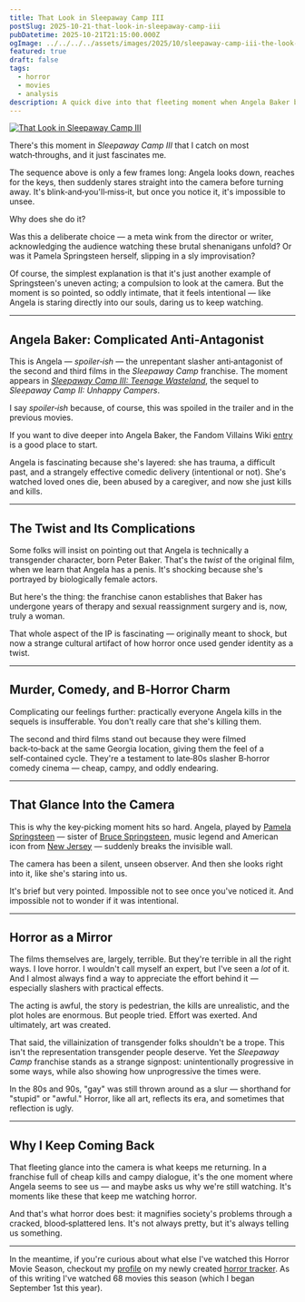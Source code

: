 ```yaml
---
title: That Look in Sleepaway Camp III
postSlug: 2025-10-21-that-look-in-sleepaway-camp-iii
pubDatetime: 2025-10-21T21:15:00.000Z
ogImage: ../../../../assets/images/2025/10/sleepaway-camp-iii-the-look-square-frame-500.png
featured: true
draft: false
tags:
  - horror
  - movies
  - analysis
description: A quick dive into that fleeting moment when Angela Baker breaks the fourth wall in Sleepaway Camp III, and what it reveals about horror cinema and audience complicity.
---
```


[![That Look in Sleepaway Camp III](@/assets/images/2025/10/sleepaway-iii-that-look.gif)](/src/assets/images/2025/10/sleepaway-camp-iii-the-look-square-frames-sm.png)

There's this moment in _Sleepaway Camp III_ that I catch on most watch‑throughs, and it just fascinates me.

The sequence above is only a few frames long: Angela looks down, reaches for the keys, then suddenly stares straight into the camera before turning away. It's blink‑and‑you'll‑miss‑it, but once you notice it, it's impossible to unsee.

Why does she do it?

Was this a deliberate choice — a meta wink from the director or writer, acknowledging the audience watching these brutal shenanigans unfold? Or was it Pamela Springsteen herself, slipping in a sly improvisation?

Of course, the simplest explanation is that it's just another example of Springsteen's uneven acting; a compulsion to look at the camera. But the moment is so pointed, so oddly intimate, that it feels intentional — like Angela is staring directly into our souls, daring us to keep watching.

---

## Angela Baker: Complicated Anti‑Antagonist

This is Angela — _spoiler‑ish_ — the unrepentant slasher anti‑antagonist of the second and third films in the _Sleepaway Camp_ franchise. The moment appears in <a href="https://www.imdb.com/title/tt0096119/" target="_blank" rel="noopener noreferrer">_Sleepaway Camp III: Teenage Wasteland_</a>, the sequel to _Sleepaway Camp II: Unhappy Campers_.

I say _spoiler‑ish_ because, of course, this was spoiled in the trailer and in the previous movies.

If you want to dive deeper into Angela Baker, the Fandom Villains Wiki <a href="https://villains.fandom.com/wiki/Angela_Baker" target="_blank" rel="noopener noreferrer">entry</a> is a good place to start.

Angela is fascinating because she's layered: she has trauma, a difficult past, and a strangely effective comedic delivery (intentional or not). She's watched loved ones die, been abused by a caregiver, and now she just kills and kills.

---

## The Twist and Its Complications

Some folks will insist on pointing out that Angela is technically a transgender character, born Peter Baker. That's the _twist_ of the original film, when we learn that Angela has a penis. It's shocking because she's portrayed by biologically female actors.

But here's the thing: the franchise canon establishes that Baker has undergone years of therapy and sexual reassignment surgery and is, now, truly a woman.

That whole aspect of the IP is fascinating — originally meant to shock, but now a strange cultural artifact of how horror once used gender identity as a twist.

---

## Murder, Comedy, and B‑Horror Charm

Complicating our feelings further: practically everyone Angela kills in the sequels is insufferable. You don't really care that she's killing them.

The second and third films stand out because they were filmed back‑to‑back at the same Georgia location, giving them the feel of a self‑contained cycle. They're a testament to late‑80s slasher B‑horror comedy cinema — cheap, campy, and oddly endearing.

---

## That Glance Into the Camera

This is why the key‑picking moment hits so hard. Angela, played by <a href="https://en.wikipedia.org/wiki/Pamela_Springsteen" target="_blank" rel="noopener noreferrer">Pamela Springsteen</a> — sister of <a href="https://youtu.be/IxuThNgl3YA?si=U3mb1AueZRsXu6cF" target="_blank" rel="noopener noreferrer">Bruce Springsteen</a>, music legend and American icon from <a href="https://en.wikipedia.org/wiki/Freehold_Township,_New_Jersey" target="_blank" rel="noopener noreferrer">New Jersey</a> — suddenly breaks the invisible wall.

The camera has been a silent, unseen observer. And then she looks right into it, like she's staring into us.

It's brief but very pointed. Impossible not to see once you've noticed it. And impossible not to wonder if it was intentional.

---

## Horror as a Mirror

The films themselves are, largely, terrible. But they're terrible in all the right ways. I love horror. I wouldn't call myself an expert, but I've seen a _lot_ of it. And I almost always find a way to appreciate the effort behind it — especially slashers with practical effects.

The acting is awful, the story is pedestrian, the kills are unrealistic, and the plot holes are enormous. But people tried. Effort was exerted. And ultimately, art was created.

That said, the villainization of transgender folks shouldn't be a trope. This isn't the representation transgender people deserve. Yet the _Sleepaway Camp_ franchise stands as a strange signpost: unintentionally progressive in some ways, while also showing how unprogressive the times were.

In the 80s and 90s, "gay" was still thrown around as a slur — shorthand for "stupid" or "awful." Horror, like all art, reflects its era, and sometimes that reflection is ugly.

---

## Why I Keep Coming Back

That fleeting glance into the camera is what keeps me returning. In a franchise full of cheap kills and campy dialogue, it's the one moment where Angela seems to see us — and maybe asks us why we're still watching. It's moments like these that keep me watching horror.

And that's what horror does best: it magnifies society's problems through a cracked, blood‑splattered lens. It's not always pretty, but it's always telling us something.

---

In the meantime, if you're curious about what else I've watched this Horror Movie Season, checkout my <a href="https://horrormovieseason.com/user/ephbaum" target="_blank" rel="noopener noreferrer">profile</a> on my newly created <a href="https://horrormovieseason.com" target="_blank" rel="noopener noreferrer">horror tracker</a>. As of this writing I've watched 68 movies this season (which I began September 1st this year).
